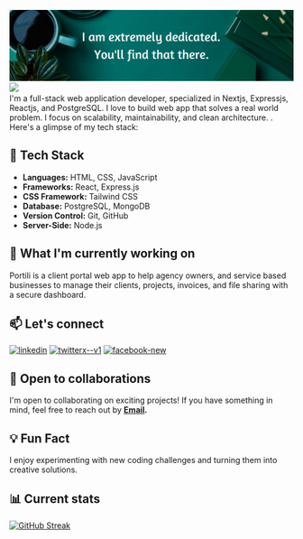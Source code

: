 [<img src="./images/github-banner.png" alt="Protamim Banner" />](https://protamim.com/)
![](https://komarev.com/ghpvc/?username=protamim) <br />
I'm a full-stack web application developer, specialized in Nextjs, Expressjs, Reactjs, and PostgreSQL. I love to build web app that solves a real world problem. I focus on scalability, maintainability, and clean architecture. . Here's a glimpse of my tech stack:

## 🔧 Tech Stack

- **Languages:** HTML, CSS, JavaScript
- **Frameworks:** React, Express.js
- **CSS Framework:** Tailwind CSS
- **Database:** PostgreSQL, MongoDB
- **Version Control:** Git, GitHub
- **Server-Side:** Node.js

## 🚀 What I'm currently working on

Portili is a client portal web app to help agency owners, and service based businesses to manage their clients, projects, invoices, and file sharing with a secure dashboard.

## 📫 Let's connect

[<img src="https://img.icons8.com/fluency/48/linkedin.png" alt="linkedin"/>](https://www.linkedin.com/in/tamim-talukdar-35a5a2287/)
[<img src="https://img.icons8.com/color/48/twitterx--v1.png" alt="twitterx--v1"/>](https://twitter.com/talukdar_32)
[<img src="https://img.icons8.com/fluency/48/facebook-new.png" alt="facebook-new"/>](https://www.facebook.com/protamim32/)

## 🤝 Open to collaborations

I'm open to collaborating on exciting projects! If you have something in mind, feel free to reach out by **[Email](mailto:s163.tamim@gmail.com).**

## 💡 Fun Fact

I enjoy experimenting with new coding challenges and turning them into creative solutions.

## 📊 Current stats
[![GitHub Streak](https://github-readme-streak-stats.herokuapp.com?user=protamim&theme=dayfox&date_format=M%20j%5B%2C%20Y%5D)](https://www.linkedin.com/in/tamim-talukdar-35a5a2287/)
